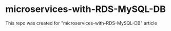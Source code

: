 # microservices-with-RDS-MySQL-DB
This repo was created for "microservices-with-RDS-MySQL-DB" article
